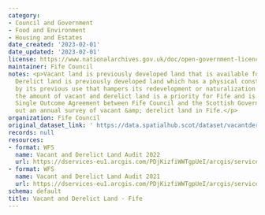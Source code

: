 ```yaml
---
category:
- Council and Government
- Food and Environment
- Housing and Estates
date_created: '2023-02-01'
date_updated: '2023-02-01'
license: https://www.nationalarchives.gov.uk/doc/open-government-licence/version/3/
maintainer: Fife Council
notes: <p>Vacant land is previously developed land that is available for redevelopment.
  Derelict land is previously developed land which has a physical constraint caused
  by its previous use that hampers its redevelopment or naturalization.  Reducing
  the amount of vacant and derelict land is a priority for Fife and is part of the
  Single Outcome Agreement between Fife Council and the Scottish Government. We carry
  out an annual survey of vacant &amp; derelict land in Fife.</p>
organization: Fife Council
original_dataset_link: ' https://data.spatialhub.scot/dataset/vacantderelictland_audit_2021-fi'
records: null
resources:
- format: WFS
  name: Vacant and Derelict Land Audit 2022
  url: https://dservices-eu1.arcgis.com/PDjKizfiWWTgpUeI/arcgis/services/VacantDerelictLand_Audit_2022/WFSServer?service=wfs&request=getcapabilities
- format: WFS
  name: Vacant and Derelict Land Audit 2021
  url: https://dservices-eu1.arcgis.com/PDjKizfiWWTgpUeI/arcgis/services/VacantDerelictLand_Audit_2021_WFS/WFSServer?service=wfs&request=getcapabilities
schema: default
title: Vacant and Derelict Land - Fife
---
```

